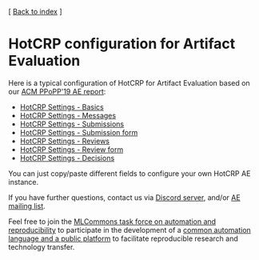 ﻿[ [Back to index](https://cTuning.org/ae) ]

# HotCRP configuration for Artifact Evaluation

Here is a typical configuration of HotCRP for Artifact Evaluation 
based on our [ACM PPoPP'19 AE report](https://medium.com/@gfursin/acm-ppopp19-artifact-evaluation-report-and-hotcrp-configuration-f529134ab17c):

* [HotCRP Settings - Basics](HotCRP_Settings__Basics__PPoPP'19_AE.pdf)
* [HotCRP Settings - Messages](HotCRP_Settings__Messages__PPoPP'19_AE.pdf)
* [HotCRP Settings - Submissions](HotCRP_Settings__Submissions__PPoPP'19_AE.pdf)
* [HotCRP Settings - Submission form](HotCRP_Settings__Submission_form__PPoPP'19_AE.pdf)
* [HotCRP Settings - Reviews](HotCRP_Settings__Reviews__PPoPP'19_AE.pdf)
* [HotCRP Settings - Review form](HotCRP_Settings__Review_form__PPoPP'19_AE.pdf)
* [HotCRP Settings - Decisions](HotCRP_Settings__Decisions__PPoPP'19_AE.pdf)

You can just copy/paste different fields to configure your own HotCRP AE instance.

If you have further questions, contact us via [Discord server](https://discord.gg/JjWNWXKxwT),
and/or [AE mailing list](https://groups.google.com/g/artifact-evaluation).

Feel free to join the [MLCommons task force on automation and reproducibility](../../taskforce.md)
to participate in the development of a [common automation language and a public platform](../../README.md)
to facilitate reproducible research and technology transfer.
